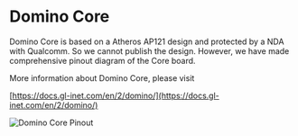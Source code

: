 Domino Core
================

Domino Core is based on a Atheros AP121 design and protected by a NDA with Qualcomm. So we cannot publish the design. However, we have made comprehensive pinout diagram of the Core board. 

More information about Domino Core, please visit

[https://docs.gl-inet.com/en/2/domino/](https://docs.gl-inet.com/en/2/domino/)

![Domino Core Pinout](https://static.gl-inet.com/docs/en/2.x/domino/hardware/src/core_pinout.jpg)




